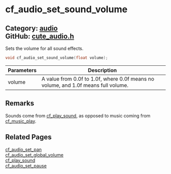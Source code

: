 [](../header.md ':include')

# cf_audio_set_sound_volume

Category: [audio](/api_reference?id=audio)  
GitHub: [cute_audio.h](https://github.com/RandyGaul/cute_framework/blob/master/include/cute_audio.h)  
---

Sets the volume for all sound effects.

```cpp
void cf_audio_set_sound_volume(float volume);
```

Parameters | Description
--- | ---
volume | A value from 0.0f to 1.0f, where 0.0f means no volume, and 1.0f means full volume.

## Remarks

Sounds come from [cf_play_sound](/audio/cf_play_sound.md), as opposed to music coming from [cf_music_play](/audio/cf_music_play.md).

## Related Pages

[cf_audio_set_pan](/audio/cf_audio_set_pan.md)  
[cf_audio_set_global_volume](/audio/cf_audio_set_global_volume.md)  
[cf_play_sound](/audio/cf_play_sound.md)  
[cf_audio_set_pause](/audio/cf_audio_set_pause.md)  

